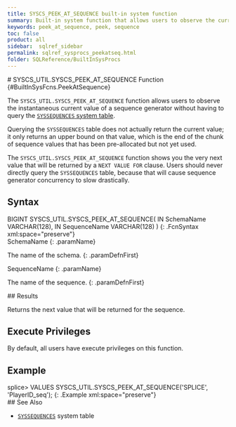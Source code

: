 ```yaml
---
title: SYSCS_PEEK_AT_SEQUENCE built-in system function
summary: Built-in system function that allows users to observe the current value of a sequence generator without querying a system table
keywords: peek_at_sequence, peek, sequence
toc: false
product: all
sidebar:  sqlref_sidebar
permalink: sqlref_sysprocs_peekatseq.html
folder: SQLReference/BuiltInSysProcs
---
```

<section>
<div class="TopicContent" data-swiftype-index="true" markdown="1">
# SYSCS_UTIL.SYSCS_PEEK_AT_SEQUENCE Function   {#BuiltInSysFcns.PeekAtSequence}

The `SYSCS_UTIL.SYSCS_PEEK_AT_SEQUENCE` function allows users to observe
the instantaneous current value of a sequence generator without having
to query the [`SYSSEQUENCES` system
table](sqlref_systables_syssequences.html).

Querying the `SYSSEQUENCES` table does not actually return the current
value; it only returns an upper bound on that value, which is the end of
the chunk of sequence values that has been pre-allocated but not yet
used.

The `SYSCS_UTIL.SYSCS_PEEK_AT_SEQUENCE` function shows you the very next
value that will be returned by a `NEXT VALUE FOR` clause. Users should
never directly query the `SYSSEQUENCES` table, because that will cause
sequence generator concurrency to slow drastically.

## Syntax

<div class="fcnWrapperWide" markdown="1">
    BIGINT SYSCS_UTIL.SYSCS_PEEK_AT_SEQUENCE(
    			IN SchemaName VARCHAR(128),
    			IN SequenceName VARCHAR(128)
    			)
{: .FcnSyntax xml:space="preserve"}

</div>
<div class="paramList" markdown="1">
SchemaName
{: .paramName}

The name of the schema.
{: .paramDefnFirst}

SequenceName
{: .paramName}

The name of the sequence.
{: .paramDefnFirst}

</div>
## Results

Returns the next value that will be returned for the sequence.

## Execute Privileges

By default, all users have execute privileges on this function.

## Example

<div class="preWrapperWide" markdown="1">
    splice> VALUES SYSCS_UTIL.SYSCS_PEEK_AT_SEQUENCE('SPLICE', 'PlayerID_seq');
{: .Example xml:space="preserve"}

</div>
## See Also

* [`SYSSEQUENCES`](sqlref_systables_syssequences.html) system table

</div>
</section>


